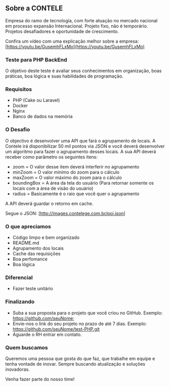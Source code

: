 ## Sobre a CONTELE

Empresa do ramo de tecnologia, com forte atuação no mercado nacional em processo expansão Internacional. Projeto fixo, não é temporário. Projetos desafiadores e oportunidade de crescimento.

Confira um vídeo com uma explicação melhor sobre a empresa: [https://youtu.be/GusemhFLxMo](https://youtu.be/GusemhFLxMo)

### Teste para PHP BackEnd

O objetivo deste teste é avaliar seus conhecimentos em organização, boas práticas, boa lógica e suas habilidades de programação.

### Requisitos

* PHP (Cake ou Laravel)
* Docker
* Nginx
* Banco de dados na memória

### O Desafio

O objectivo é desenvolver uma API que fará o agrupamento de locais. A Contele irá disponibilizar 50 mil pontos via JSON e você deverá desenvolver um algoritmo para fazer o agrupamento desses locais. A sua API deverá receber como parâmetro os seguintes itens:

* zoom = O valor desse item deverá interferir no agrupamento
* minZoom = O valor mínimo do zoom para o cálculo
* maxZoom = O valor máximo do zoom para o cálculo
* boundingBox = A área da tela do usuário (Para retornar somente os locais com a área de visão do usuário)
* radius = Basicamente é o raio que você quer o agrupamento

A API deverá guardar o retorno em cache.

Segue o JSON: [http://images.contelege.com.br/poi.json]

### O que apreciamos

* Código limpo e bem organizado
* README.md
* Agrupamento dos locais
* Cache das requisições
* Boa perfomance
* Boa lógica

### Diferencial

* Fazer teste unitário

### Finalizando

* Suba a sua proposta para o projeto que você criou no GitHub. Exemplo: https://github.com/seuNome;
* Envie-nos o link do seu projeto no prazo de até 7 dias. Exemplo: https://github.com/seuNome/test-PHP.git
* Aguarde o RH entrar em contato.

### Quem buscamos

Queremos uma pessoa que gosta do que faz, que trabalhe em equipe e tenha vontade de inovar. Sempre buscando atualização e soluções inovadoras.

Venha fazer parte do nosso time!